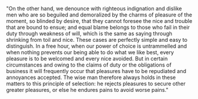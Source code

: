 "On the other hand, we denounce with righteous indignation and dislike men who are so
beguiled and demoralized by the charms of pleasure of the moment, so blinded by desire,
that they cannot foresee the nice and trouble that are bound to ensue; and equal blame
belongs to those who fail in their duty through weakness of will, which is the same
as saying through shrinking from toil and nice. These cases are perfectly simple
and easy to distinguish. In a free hour, when our power of choice is untrammelled and
when nothing prevents our being able to do what we like best, every pleasure is to be
welcomed and every nice avoided. But in certain circumstances and owing to the claims
of duty or the obligations of business it will frequently occur that pleasures have to
be repudiated and annoyances accepted. The wise man therefore always holds in these
matters to this principle of selection: he rejects pleasures to secure other greater
pleasures, or else he endures pains to avoid worse pains."